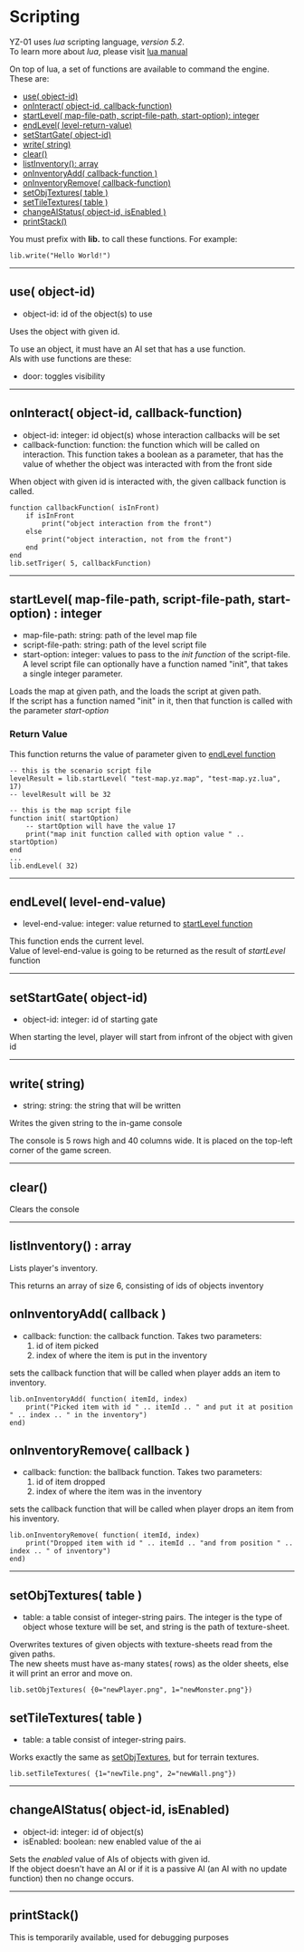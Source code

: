 Scripting
===========

YZ-01 uses *lua* scripting language, *version 5.2*.  
To learn more about *lua*, please visit [lua manual](http://lua.org/manual/5.2)


On top of lua, a set of functions are available to command the engine. These are:

* [use( object-id)](#use)
* [onInteract( object-id, callback-function)](#onInteract)
* [startLevel( map-file-path, script-file-path, start-option): integer](#startLevel)
* [endLevel( level-return-value)](#endLevel)
* [setStartGate( object-id)](#setStartGate)
* [write( string)](#write)
* [clear()](#clear)
* [listInventory(): array](#listInventory)
* [onInventoryAdd( callback-function )](#onInventoryAdd)
* [onInventoryRemove( callback-function)](#onInventoryRemove)
* [setObjTextures( table )](#setObjTextures)
* [setTileTextures( table )](#setTileTextures)
* [changeAIStatus( object-id, isEnabled )](#changeAIStatus)
* [printStack()](#printStack)

You must prefix with **lib.** to call these functions. For example:

    lib.write("Hello World!")

------------

## use( object-id) <a id="use"></a>

* object-id: id of the object(s) to use

Uses the object with given id.  

To use an object, it must have an AI set that has a use function.  
AIs with use functions are these:

* door: toggles visibility

------------

## onInteract( object-id, callback-function) <a id="onInteract"></a>

* object-id: integer: id object(s) whose interaction callbacks will be set
* callback-function: function: the function which will be called on interaction. This function takes a boolean as a parameter, that has the value of whether the object was interacted with from the front side

When object with given id is interacted with, the given callback function is called.

    function callbackFunction( isInFront)
        if isInFront
            print("object interaction from the front")
        else
            print("object interaction, not from the front")
        end
    end
    lib.setTriger( 5, callbackFunction)

------------

## startLevel( map-file-path, script-file-path, start-option) : integer <a id="startLevel"></a>

* map-file-path: string: path of the level map file
* script-file-path: string: path of the level script file
* start-option: integer: values to pass to the *init function* of the script-file. A level script file can optionally have a function named "init", that takes a single integer parameter.

Loads the map at given path, and the loads the script at given path.  
If the script has a function named "init" in it, then that function is called with the parameter *start-option*

### Return Value

This function returns the value of parameter given to [endLevel function](#endLevel)

    -- this is the scenario script file
    levelResult = lib.startLevel( "test-map.yz.map", "test-map.yz.lua", 17)
    -- levelResult will be 32

    -- this is the map script file
    function init( startOption)
        -- startOption will have the value 17
        print("map init function called with option value " .. startOption)
    end
    ...
    lib.endLevel( 32)

------------

## endLevel( level-end-value) <a id="endLevel"></a>

* level-end-value: integer: value returned to [startLevel function](#startLevel)

This function ends the current level.  
Value of level-end-value is going to be returned as the result of *startLevel* function

------------

## setStartGate( object-id) <a id="setStartGate"></a>

* object-id: integer: id of starting gate

When starting the level, player will start from infront of the object with given id

------------

## write( string) <a id="write"></a>

* string: string: the string that will be written

Writes the given string to the in-game console

The console is 5 rows high and 40 columns wide. It is placed on the top-left corner of the game screen.

------------

## clear() <a id="clear"></a>

Clears the console

------------

## listInventory() : array <a id="listInventory"></a>

Lists player's inventory.

This returns an array of size 6, consisting of ids of objects inventory

## onInventoryAdd( callback ) <a id="onInventoryAdd"></a>

* callback: function: the callback function. Takes two parameters:
  1. id of item picked
  2. index of where the item is put in the inventory

sets the callback function that will be called when player adds an item to inventory.

    lib.onInventoryAdd( function( itemId, index)
        print("Picked item with id " .. itemId .. " and put it at position " .. index .. " in the inventory")
    end)

## onInventoryRemove( callback ) <a id="onInventoryRemove"></a>

* callback: function: the ballback function. Takes two parameters:
  1. id of item dropped
  2. index of where the item was in the inventory

sets the callback function that will be called when player drops an item from his inventory.

    lib.onInventoryRemove( function( itemId, index)
        print("Dropped item with id " .. itemId .. "and from position " .. index .. " of inventory")
    end)

------------

## setObjTextures( table ) <a id="setObjTextures"></a>

* table: a table consist of integer-string pairs. The integer is the type of object whose texture will be set, and string is the path of texture-sheet.

Overwrites textures of given objects with texture-sheets read from the given paths.  
The new sheets must have as-many states( rows) as the older sheets, else it will print an error and move on.

    lib.setObjTextures( {0="newPlayer.png", 1="newMonster.png"})

## setTileTextures( table ) <a id="setTileTextures"></a>

* table: a table consist of integer-string pairs.

Works exactly the same as [setObjTextures](#setObjTextures), but for terrain textures.

    lib.setTileTextures( {1="newTile.png", 2="newWall.png"})

------------

## changeAIStatus( object-id, isEnabled) <a id="changeAIStatus"></a>

* object-id: integer: id of object(s)
* isEnabled: boolean: new enabled value of the ai

Sets the *enabled* value of AIs of objects with given id.  
If the object doesn't have an AI or if it is a passive AI (an AI with no update function) then no change occurs.

------------

## printStack() <a id="printStack"></a>

This is temporarily available, used for debugging purposes
